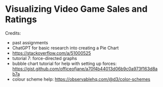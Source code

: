 # Visualizing Video Game Sales and Ratings

Credits:
* past assignments
* ChatGPT for basic research into creating a Pie Chart
* https://stackoverflow.com/a/51000525
* tutorial 7: force-directed graphs
* bubble chart tutorial for help with setting up forces: https://gist.github.com/officeofjane/a70f4b44013d06b9c0a973f163d8ab7a
* colour scheme help: https://observablehq.com/@d3/color-schemes